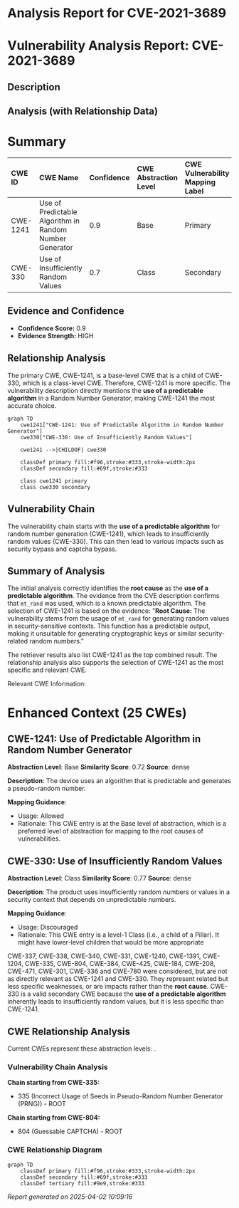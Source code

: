 # Analysis Report for CVE-2021-3689

# Vulnerability Analysis Report: CVE-2021-3689

## Description



## Analysis (with Relationship Data)

# Summary
| CWE ID  | CWE Name                                                     | Confidence | CWE Abstraction Level | CWE Vulnerability Mapping Label | CWE-Vulnerability Mapping Notes |
| :------- | :----------------------------------------------------------- | :--------- | :---------------------- | :------------------------------ | :------------------------------ |
| CWE-1241 | Use of Predictable Algorithm in Random Number Generator      | 0.9        | Base                    | Primary                         | Allowed                       |
| CWE-330  | Use of Insufficiently Random Values                          | 0.7        | Class                   | Secondary                       | Discouraged                    |

## Evidence and Confidence

*   **Confidence Score:** 0.9
*   **Evidence Strength:** HIGH

## Relationship Analysis
The primary CWE, CWE-1241, is a base-level CWE that is a child of CWE-330, which is a class-level CWE. Therefore, CWE-1241 is more specific. The vulnerability description directly mentions the **use of a predictable algorithm** in a Random Number Generator, making CWE-1241 the most accurate choice.

```mermaid
graph TD
    cwe1241["CWE-1241: Use of Predictable Algorithm in Random Number Generator"]
    cwe330["CWE-330: Use of Insufficiently Random Values"]
    
    cwe1241 -->|CHILDOF| cwe330
    
    classDef primary fill:#f96,stroke:#333,stroke-width:2px
    classDef secondary fill:#69f,stroke:#333
    
    class cwe1241 primary
    class cwe330 secondary
```

## Vulnerability Chain
The vulnerability chain starts with the **use of a predictable algorithm** for random number generation (CWE-1241), which leads to insufficiently random values (CWE-330). This can then lead to various impacts such as security bypass and captcha bypass.

## Summary of Analysis
The initial analysis correctly identifies the **root cause** as the **use of a predictable algorithm**. The evidence from the CVE description confirms that `mt_rand` was used, which is a known predictable algorithm. The selection of CWE-1241 is based on the evidence: "**Root Cause:** The vulnerability stems from the usage of `mt_rand` for generating random values in security-sensitive contexts. This function has a predictable output, making it unsuitable for generating cryptographic keys or similar security-related random numbers."

The retriever results also list CWE-1241 as the top combined result. The relationship analysis also supports the selection of CWE-1241 as the most specific and relevant CWE.

Relevant CWE Information:

# Enhanced Context (25 CWEs)

## CWE-1241: Use of Predictable Algorithm in Random Number Generator
**Abstraction Level**: Base
**Similarity Score**: 0.72
**Source**: dense

**Description**:
The device uses an algorithm that is predictable and generates a pseudo-random number.

**Mapping Guidance**:
- Usage: Allowed
- Rationale: This CWE entry is at the Base level of abstraction, which is a preferred level of abstraction for mapping to the root causes of vulnerabilities.

## CWE-330: Use of Insufficiently Random Values
**Abstraction Level**: Class
**Similarity Score**: 0.77
**Source**: dense

**Description**:
The product uses insufficiently random numbers or values in a security context that depends on unpredictable numbers.

**Mapping Guidance**:
- Usage: Discouraged
- Rationale: This CWE entry is a level-1 Class (i.e., a child of a Pillar). It might have lower-level children that would be more appropriate

CWE-337, CWE-338, CWE-340, CWE-331, CWE-1240, CWE-1391, CWE-1204, CWE-335, CWE-804, CWE-384, CWE-425, CWE-184, CWE-208, CWE-471, CWE-301, CWE-336 and CWE-780 were considered, but are not as directly relevant as CWE-1241 and CWE-330. They represent related but less specific weaknesses, or are impacts rather than the **root cause**. CWE-330 is a valid secondary CWE because the **use of a predictable algorithm** inherently leads to insufficiently random values, but it is less specific than CWE-1241.


## CWE Relationship Analysis

Current CWEs represent these abstraction levels: .


### Vulnerability Chain Analysis

**Chain starting from CWE-335:**
- 335 (Incorrect Usage of Seeds in Pseudo-Random Number Generator (PRNG)) - ROOT


**Chain starting from CWE-804:**
- 804 (Guessable CAPTCHA) - ROOT



### CWE Relationship Diagram

```mermaid
graph TD
    classDef primary fill:#f96,stroke:#333,stroke-width:2px
    classDef secondary fill:#69f,stroke:#333
    classDef tertiary fill:#9e9,stroke:#333
```



*Report generated on 2025-04-02 10:09:16*
